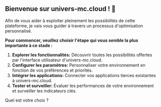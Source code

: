 ##  Bienvenue sur univers-mc.cloud !  🤖

Afin de vous aider à exploiter pleinement les possibilités de cette plateforme, je vais vous guider à travers un processus d'optimisation personnalisé.  

**Pour commencer, veuillez choisir l'étape qui vous semble la plus importante à ce stade :**

1. **Explorer les fonctionnalités:** Découvrir toutes les possibilités offertes par l'interface utilisateur d'univers-mc.cloud.
2. **Configurer les paramètres:** Personnaliser votre environnement en fonction de vos préférences et priorités.
3. **Intégrer les applications:** Connecter vos applications tierces existantes à univers-mc.cloud.
4. **Tester et surveiller:** Évaluer les performances de votre environnement et surveiller les indicateurs clés.


  Quel est votre choix ? 


